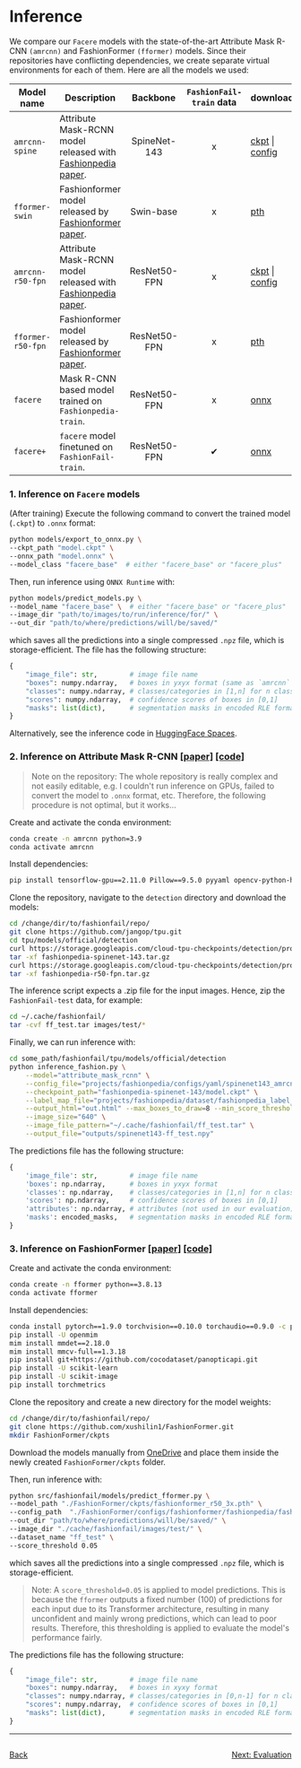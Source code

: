 # Inference
We compare our `Facere` models with the state-of-the-art Attribute Mask R-CNN `(amrcnn)` and FashionFormer `(fformer)`
models. Since their repositories have conflicting dependencies, we create separate virtual environments for each of
them. Here are all the models we used:

| Model name        | Description                                                                 |   Backbone   | `FashionFail-train` data | download                                                |
|-------------------|-----------------------------------------------------------------------------|:------------:|:------------------------:|:--------------------------------------------------------|
| `amrcnn-spine`    | Attribute Mask-RCNN model released with [Fashionpedia paper][paper_amrcnn]. | SpineNet-143 |            x             | [ckpt][amrcnn_spine_ckpt] \| [config][amrcnn_spine_cfg] |
| `fformer-swin`    | Fashionformer model released by [Fashionformer paper][paper_fformer].       |  Swin-base   |            x             | [pth][models_fformer]                                   |
| `amrcnn-r50-fpn`  | Attribute Mask-RCNN model released with [Fashionpedia paper][paper_amrcnn]. | ResNet50-FPN |            x             | [ckpt][amrcnn_r50_ckpt] \| [config][amrcnn_r50_cfg]     |
| `fformer-r50-fpn` | Fashionformer model released by [Fashionformer paper][paper_fformer].       | ResNet50-FPN |            x             | [pth][models_fformer]                                   |
| `facere`          | Mask R-CNN based model trained on `Fashionpedia-train`.                     | ResNet50-FPN |            x             | [onnx][facere_onnx]                                     |
| `facere+`         | `facere` model finetuned on `FashionFail-train`.                            | ResNet50-FPN |            ✔             | [onnx][facere_plus_onnx]                                |


### 1. Inference on `Facere` models
(After training) Execute the following command to convert the trained model (`.ckpt`) to `.onnx` format:
```bash
python models/export_to_onnx.py \
--ckpt_path "model.ckpt" \
--onnx_path "model.onnx" \
--model_class "facere_base"  # either "facere_base" or "facere_plus"
```

Then, run inference using `ONNX Runtime` with:
```bash
python models/predict_models.py \
--model_name "facere_base" \  # either "facere_base" or "facere_plus"
--image_dir "path/to/images/to/run/inference/for/" \
--out_dir "path/to/where/predictions/will/be/saved/"
```

which saves all the predictions into a single compressed `.npz` file, which is storage-efficient.
The file has the following structure:
```python
{
    "image_file": str,        # image file name
    "boxes": numpy.ndarray,   # boxes in yxyx format (same as `amrcnn` model output)
    "classes": numpy.ndarray, # classes/categories in [1,n] for n classes
    "scores": numpy.ndarray,  # confidence scores of boxes in [0,1]
    "masks": list(dict),      # segmentation masks in encoded RLE format
}
```

Alternatively, see the inference code in [HuggingFace Spaces][hf_spaces_app].

### 2. Inference on Attribute Mask R-CNN [[paper]][paper_amrcnn] [[code]][code_amrcnn]
> Note on the repository: The whole repository is really complex and not easily editable, e.g. I couldn't run inference
> on GPUs, failed to convert the model to `.onnx` format, etc.
> Therefore, the following procedure is not optimal, but it works...

Create and activate the conda environment:
```bash
conda create -n amrcnn python=3.9
conda activate amrcnn
```

Install dependencies:
```bash
pip install tensorflow-gpu==2.11.0 Pillow==9.5.0 pyyaml opencv-python-headless tqdm pycocotools
```

Clone the repository, navigate to the `detection` directory and download the models:
```bash
cd /change/dir/to/fashionfail/repo/
git clone https://github.com/jangop/tpu.git
cd tpu/models/official/detection
curl https://storage.googleapis.com/cloud-tpu-checkpoints/detection/projects/fashionpedia/fashionpedia-spinenet-143.tar.gz --output fashionpedia-spinenet-143.tar.gz
tar -xf fashionpedia-spinenet-143.tar.gz
curl https://storage.googleapis.com/cloud-tpu-checkpoints/detection/projects/fashionpedia/fashionpedia-r50-fpn.tar.gz
tar -xf fashionpedia-r50-fpn.tar.gz
```

The inference script expects a .zip file for the input images. Hence, zip the `FashionFail-test` data, for example:
```bash
cd ~/.cache/fashionfail/
tar -cvf ff_test.tar images/test/*
```

Finally, we can run inference with:
```bash
cd some_path/fashionfail/tpu/models/official/detection
python inference_fashion.py \
    --model="attribute_mask_rcnn" \
    --config_file="projects/fashionpedia/configs/yaml/spinenet143_amrcnn.yaml" \
    --checkpoint_path="fashionpedia-spinenet-143/model.ckpt" \
    --label_map_file="projects/fashionpedia/dataset/fashionpedia_label_map.csv" \
    --output_html="out.html" --max_boxes_to_draw=8 --min_score_threshold=0.01 \
    --image_size="640" \
    --image_file_pattern="~/.cache/fashionfail/ff_test.tar" \
    --output_file="outputs/spinenet143-ff_test.npy"
```

The predictions file has the following structure:
```python
{
    'image_file': str,        # image file name
    'boxes': np.ndarray,      # boxes in yxyx format
    'classes': np.ndarray,    # classes/categories in [1,n] for n classes
    'scores': np.ndarray,     # confidence scores of boxes in [0,1]
    'attributes': np.ndarray, # attributes (not used in our evaluation)
    'masks': encoded_masks,   # segmentation masks in encoded RLE format
}

```

### 3. Inference on FashionFormer [[paper]][paper_fformer] [[code]][code_fformer]

Create and activate the conda environment:
```bash
conda create -n fformer python==3.8.13
conda activate fformer
```

Install dependencies:
```bash
conda install pytorch==1.9.0 torchvision==0.10.0 torchaudio==0.9.0 -c pytorch
pip install -U openmim
mim install mmdet==2.18.0
mim install mmcv-full==1.3.18
pip install git+https://github.com/cocodataset/panopticapi.git
pip install -U scikit-learn
pip install -U scikit-image
pip install torchmetrics
```

Clone the repository and create a new directory for the model weights:
```bash
cd /change/dir/to/fashionfail/repo/
git clone https://github.com/xushilin1/FashionFormer.git
mkdir FashionFormer/ckpts
```
Download the models manually from [OneDrive][models_fformer] and place them inside the newly created
`FashionFormer/ckpts` folder.

Then, run inference with:
```bash
python src/fashionfail/models/predict_fformer.py \
--model_path "./FashionFormer/ckpts/fashionformer_r50_3x.pth" \
--config_path  "./FashionFormer/configs/fashionformer/fashionpedia/fashionformer_r50_mlvl_feat_3x.py"\
--out_dir "path/to/where/predictions/will/be/saved/" \
--image_dir "./cache/fashionfail/images/test/" \
--dataset_name "ff_test" \
--score_threshold 0.05
```
which saves all the predictions into a single compressed `.npz` file, which is storage-efficient.
> Note: A `score_threshold=0.05` is applied to model predictions. This is because the `fformer` outputs a fixed
> number (100) of predictions for each input due to its Transformer architecture, resulting in many unconfident and
> mainly wrong predictions, which can lead to poor results. Therefore, this thresholding is applied to evaluate the
> model's performance fairly.

The predictions file has the following structure:
```python
{
    "image_file": str,        # image file name
    "boxes": numpy.ndarray,   # boxes in xyxy format
    "classes": numpy.ndarray, # classes/categories in [0,n-1] for n classes
    "scores": numpy.ndarray,  # confidence scores of boxes in [0,1]
    "masks": list(dict),      # segmentation masks in encoded RLE format
}
```



[paper_fformer]: https://arxiv.org/abs/2204.04654
[code_fformer]: https://github.com/xushilin1/FashionFormer
[models_fformer]: https://1drv.ms/u/s!Ai4mxaXd6lVBcAWlLG9x3sx8cKY?e=cBZdNy
[paper_amrcnn]: https://arxiv.org/abs/2004.12276
[code_amrcnn]: https://github.com/tensorflow/tpu/tree/master/models/official/detection/projects/fashionpedia
[amrcnn_spine_ckpt]: https://storage.googleapis.com/cloud-tpu-checkpoints/detection/projects/fashionpedia/fashionpedia-spinenet-143.tar.gz
[amrcnn_spine_cfg]: https://github.com/tensorflow/tpu/blob/master/models/official/detection/projects/fashionpedia/configs/yaml/spinenet143_amrcnn.yaml
[amrcnn_r50_ckpt]: https://storage.googleapis.com/cloud-tpu-checkpoints/detection/projects/fashionpedia/fashionpedia-r50-fpn.tar.gz
[amrcnn_r50_cfg]: https://github.com/tensorflow/tpu/blob/master/models/official/detection/projects/fashionpedia/configs/yaml/r50fpn_amrcnn.yaml
[hf_spaces_app]: https://huggingface.co/spaces/rizavelioglu/fashionfail/blob/main/app.py
[facere_onnx]: https://huggingface.co/rizavelioglu/fashionfail/resolve/main/facere_base.onnx?download=true
[facere_plus_onnx]: https://huggingface.co/rizavelioglu/fashionfail/resolve/main/facere_plus.onnx?download=true


---
<div style="display: flex; justify-content: space-between;">

   [Back](03_training.md)

   [Next: Evaluation](05_evaluation.md)

</div>
